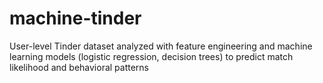 # machine-tinder
User-level Tinder dataset analyzed with feature engineering and machine learning models (logistic regression, decision trees) to predict match likelihood and behavioral patterns
